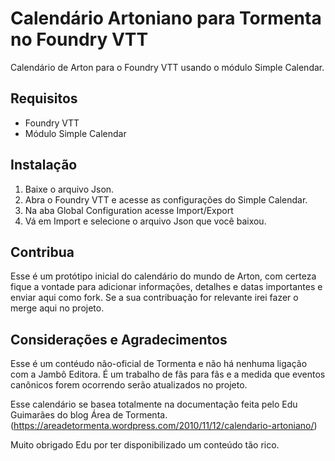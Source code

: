 # Calendário Artoniano para Tormenta no Foundry VTT
Calendário de Arton para o Foundry VTT usando o módulo Simple Calendar.


## Requisitos
- Foundry VTT
- Módulo Simple Calendar


## Instalação
1. Baixe o arquivo Json.
2. Abra o Foundry VTT e acesse as configurações do Simple Calendar.
3. Na aba Global Configuration acesse Import/Export
4. Vá em Import e selecione o arquivo Json que você baixou.


## Contribua
Esse é um protótipo inicial do calendário do mundo de Arton, com certeza fique a vontade para adicionar informações, detalhes e datas importantes e enviar aqui como fork. Se a sua contribuação for relevante irei fazer o merge aqui no projeto.


## Considerações e Agradecimentos

Esse é um contéudo não-oficial de Tormenta e não há nenhuma ligação com a Jambô Editora.
É um trabalho de fãs para fãs e a medida que eventos canônicos forem ocorrendo serão atualizados no projeto.

Esse calendário se basea totalmente na documentação feita pelo Edu Guimarães do blog Área de Tormenta. 
(https://areadetormenta.wordpress.com/2010/11/12/calendario-artoniano/)

Muito obrigado Edu por ter disponibilizado um conteúdo tão rico.
